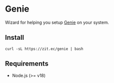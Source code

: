 # Genie

Wizard for helping you setup [Genie](https://gitlab.zitec.com/research/genie) on your system.

## Install

```
curl -sL https://zit.ec/genie | bash
```

## Requirements

- Node.js (>= v18)
